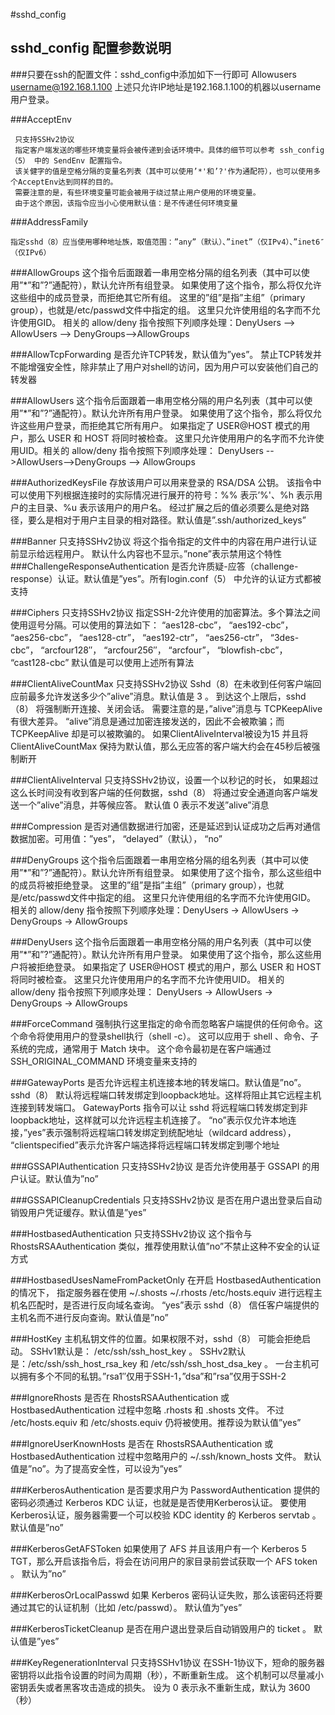 #sshd_config

## sshd_config 配置参数说明
###只要在ssh的配置文件：sshd_config中添加如下一行即可
    Allowusers username@192.168.1.100
    上述只允许IP地址是192.168.1.100的机器以username用户登录。


###AcceptEnv

     只支持SSHv2协议
     指定客户端发送的哪些环境变量将会被传递到会话环境中。具体的细节可以参考 ssh_config（5） 中的 SendEnv 配置指令。
     该关健字的值是空格分隔的变量名列表（其中可以使用’*'和’?'作为通配符），也可以使用多个AcceptEnv达到同样的目的。
     需要注意的是，有些环境变量可能会被用于绕过禁止用户使用的环境变量。
     由于这个原因，该指令应当小心使用默认值：是不传递任何环境变量
 
###AddressFamily 

    指定sshd（8）应当使用哪种地址族，取值范围：”any”（默认）、”inet”（仅IPv4）、”inet6″（仅IPv6）
 
###AllowGroups 
    这个指令后面跟着一串用空格分隔的组名列表（其中可以使用”*”和”?”通配符），默认允许所有组登录。
    如果使用了这个指令，那么将仅允许这些组中的成员登录，而拒绝其它所有组。
    这里的”组”是指”主组”（primary group），也就是/etc/passwd文件中指定的组。
    这里只允许使用组的名字而不允许使用GID。
    相关的 allow/deny 指令按照下列顺序处理：DenyUsers --> AllowUsers --> DenyGroups-->AllowGroups
 
###AllowTcpForwarding
    是否允许TCP转发，默认值为”yes”。
    禁止TCP转发并不能增强安全性，除非禁止了用户对shell的访问，因为用户可以安装他们自己的转发器
 
###AllowUsers 
    这个指令后面跟着一串用空格分隔的用户名列表（其中可以使用”*”和”?”通配符）。默认允许所有用户登录。
    如果使用了这个指令，那么将仅允许这些用户登录，而拒绝其它所有用户。
    如果指定了 USER@HOST 模式的用户，那么 USER 和 HOST 将同时被检查。
    这里只允许使用用户的名字而不允许使用UID。相关的 allow/deny 指令按照下列顺序处理：
    DenyUsers -->AllowUsers-->DenyGroups --> AllowGroups
 
###AuthorizedKeysFile
    存放该用户可以用来登录的 RSA/DSA 公钥。
    该指令中可以使用下列根据连接时的实际情况进行展开的符号：%% 表示’%'、%h 表示用户的主目录、%u 表示该用户的用户名。
    经过扩展之后的值必须要么是绝对路径，要么是相对于用户主目录的相对路径。默认值是”.ssh/authorized_keys”
 
###Banner
     只支持SSHv2协议
     将这个指令指定的文件中的内容在用户进行认证前显示给远程用户。
     默认什么内容也不显示。”none”表示禁用这个特性
###ChallengeResponseAuthentication 
     是否允许质疑-应答（challenge-response）认证。默认值是”yes”。所有login.conf（5） 中允许的认证方式都被支持
 
###Ciphers
    只支持SSHv2协议
    指定SSH-2允许使用的加密算法。多个算法之间使用逗号分隔。可以使用的算法如下：
    “aes128-cbc”， “aes192-cbc”， “aes256-cbc”， “aes128-ctr”， “aes192-ctr”， “aes256-ctr”，
    “3des-cbc”， “arcfour128″， “arcfour256″， “arcfour”， “blowfish-cbc”， “cast128-cbc”
    默认值是可以使用上述所有算法
 
###ClientAliveCountMax
    只支持SSHv2协议
    Sshd（8）在未收到任何客户端回应前最多允许发送多少个”alive”消息。默认值是 3 。
    到达这个上限后，sshd（8） 将强制断开连接、关闭会话。
    需要注意的是，”alive”消息与 TCPKeepAlive 有很大差异。
    “alive”消息是通过加密连接发送的，因此不会被欺骗；而 TCPKeepAlive 却是可以被欺骗的。
    如果ClientAliveInterval被设为15 并且将 ClientAliveCountMax 保持为默认值，那么无应答的客户端大约会在45秒后被强制断开
 
###ClientAliveInterval
     只支持SSHv2协议，设置一个以秒记的时长，
     如果超过这么长时间没有收到客户端的任何数据，sshd（8） 将通过安全通道向客户端发送一个”alive”消息，并等候应答。
     默认值 0 表示不发送”alive”消息
 
###Compression
    是否对通信数据进行加密，还是延迟到认证成功之后再对通信数据加密。可用值：”yes”， “delayed”（默认）， “no”
 
###DenyGroups
    这个指令后面跟着一串用空格分隔的组名列表（其中可以使用”*”和”?”通配符）。默认允许所有组登录。
    如果使用了这个指令，那么这些组中的成员将被拒绝登录。
    这里的”组”是指”主组”（primary group），也就是/etc/passwd文件中指定的组。
    这里只允许使用组的名字而不允许使用GID。
    相关的 allow/deny 指令按照下列顺序处理：DenyUsers -> AllowUsers -> DenyGroups -> AllowGroups
 
###DenyUsers
    这个指令后面跟着一串用空格分隔的用户名列表（其中可以使用”*”和”?”通配符）。默认允许所有用户登录。
    如果使用了这个指令，那么这些用户将被拒绝登录。
    如果指定了 USER@HOST 模式的用户，那么 USER 和 HOST 将同时被检查。
    这里只允许使用用户的名字而不允许使用UID。
    相关的 allow/deny 指令按照下列顺序处理： DenyUsers -> AllowUsers -> DenyGroups -> AllowGroups
 
###ForceCommand 
    强制执行这里指定的命令而忽略客户端提供的任何命令。这个命令将使用用户的登录shell执行（shell -c）。
    这可以应用于 shell 、命令、子系统的完成，通常用于 Match 块中。
    这个命令最初是在客户端通过 SSH_ORIGINAL_COMMAND 环境变量来支持的
 
###GatewayPorts
      是否允许远程主机连接本地的转发端口。默认值是”no”。
      sshd（8） 默认将远程端口转发绑定到loopback地址。这样将阻止其它远程主机连接到转发端口。
      GatewayPorts 指令可以让 sshd 将远程端口转发绑定到非loopback地址，这样就可以允许远程主机连接了。
      “no”表示仅允许本地连接，”yes”表示强制将远程端口转发绑定到统配地址（wildcard address），
      “clientspecified”表示允许客户端选择将远程端口转发绑定到哪个地址
 
###GSSAPIAuthentication
    只支持SSHv2协议
    是否允许使用基于 GSSAPI 的用户认证。默认值为”no”
 
###GSSAPICleanupCredentials
    只支持SSHv2协议
    是否在用户退出登录后自动销毁用户凭证缓存。默认值是”yes”
 
###HostbasedAuthentication
    只支持SSHv2协议
    这个指令与 RhostsRSAAuthentication 类似，推荐使用默认值”no”不禁止这种不安全的认证方式
 
###HostbasedUsesNameFromPacketOnly
    在开启 HostbasedAuthentication 的情况下，
    指定服务器在使用 ~/.shosts ~/.rhosts /etc/hosts.equiv 进行远程主机名匹配时，是否进行反向域名查询。
    “yes”表示 sshd（8） 信任客户端提供的主机名而不进行反向查询。默认值是”no”
 
###HostKey
    主机私钥文件的位置。如果权限不对，sshd（8） 可能会拒绝启动。
    SSHv1默认是： /etc/ssh/ssh_host_key 。
    SSHv2默认是：/etc/ssh/ssh_host_rsa_key 和 /etc/ssh/ssh_host_dsa_key 。
    一台主机可以拥有多个不同的私钥。”rsa1″仅用于SSH-1，”dsa”和”rsa”仅用于SSH-2
 
###IgnoreRhosts
     是否在 RhostsRSAAuthentication 或 HostbasedAuthentication 过程中忽略 .rhosts 和 .shosts 文件。
     不过 /etc/hosts.equiv 和 /etc/shosts.equiv 仍将被使用。推荐设为默认值”yes”
 
###IgnoreUserKnownHosts
     是否在 RhostsRSAAuthentication 或 HostbasedAuthentication 过程中忽略用户的 ~/.ssh/known_hosts 文件。
     默认值是”no”。为了提高安全性，可以设为”yes”
 
###KerberosAuthentication
     是否要求用户为 PasswordAuthentication 提供的密码必须通过 Kerberos KDC 认证，也就是是否使用Kerberos认证。
     要使用Kerberos认证，服务器需要一个可以校验 KDC identity 的 Kerberos servtab 。默认值是”no”
 
###KerberosGetAFSToken
     如果使用了 AFS 并且该用户有一个 Kerberos 5 TGT，那么开启该指令后，将会在访问用户的家目录前尝试获取一个 AFS token 。
     默认为”no”
 
###KerberosOrLocalPasswd
     如果 Kerberos 密码认证失败，那么该密码还将要通过其它的认证机制（比如 /etc/passwd）。
     默认值为”yes”
 
###KerberosTicketCleanup
     是否在用户退出登录后自动销毁用户的 ticket 。
     默认值是”yes”
 
###KeyRegenerationInterval
    只支持SSHv1协议
    在SSH-1协议下，短命的服务器密钥将以此指令设置的时间为周期（秒），不断重新生成。
    这个机制可以尽量减小密钥丢失或者黑客攻击造成的损失。
    设为 0 表示永不重新生成，默认为 3600（秒）

